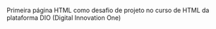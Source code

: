 Primeira página HTML como desafio de projeto no curso de HTML da plataforma DIO (Digital Innovation One)